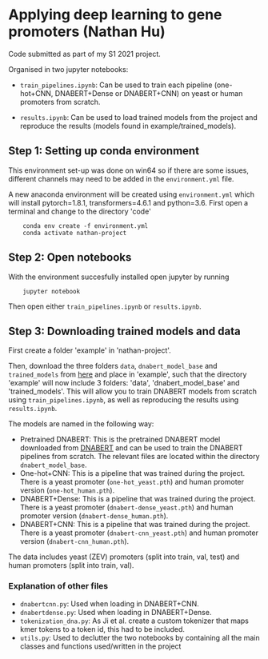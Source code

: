 # Applying deep learning to gene promoters (Nathan Hu)

Code submitted as part of my S1 2021 project.

Organised in two jupyter notebooks: 

- `train_pipelines.ipynb`:
	Can be used to train each pipeline (one-hot+CNN, DNABERT+Dense or DNABERT+CNN) on yeast or human promoters from scratch.

- `results.ipynb`:
	Can be used to load trained models from the project and reproduce the results (models found in example/trained_models).


## Step 1: Setting up conda environment

This environment set-up was done on win64 so if there are some issues, different channels may need to be added in the `environment.yml` file.

A new anaconda environment will be created using `environment.yml` which will install pytorch=1.8.1, transformers=4.6.1 and python=3.6. First open a terminal and change to the directory 'code'

```
	conda env create -f environment.yml
	conda activate nathan-project
```

## Step 2: Open notebooks

With the environment succesfully installed open jupyter by running

```
	jupyter notebook
```

Then open either `train_pipelines.ipynb` or `results.ipynb`.


## Step 3: Downloading trained models and data

First create a folder 'example' in 'nathan-project'.

Then, download the three folders `data`, `dnabert_model_base` and `trained_models` from [here](https://drive.google.com/drive/folders/1O4B3GWgbR6ooU0y-EI9zo7H7y6fkmzOe?usp=sharing) and place in 'example', such that the directory 'example' will now include 3 folders: 'data', 'dnabert_model_base' and 'trained_models'. This will allow you to train DNABERT models from scratch using `train_pipelines.ipynb`, as well as reproducing the results using `results.ipynb`.

The models are named in the following way:
- Pretrained DNABERT: This is the pretrained DNABERT model downloaded from [DNABERT](https://github.com/jerryji1993/DNABERT) and can be used to train the DNABERT pipelines from scratch. The relevant files are located within the directory `dnabert_model_base`.
- One-hot+CNN: This is a pipeline that was trained during the project. There is a yeast promoter (`one-hot_yeast.pth`) and human promoter version (`one-hot_human.pth`).
- DNABERT+Dense: This is a pipeline that was trained during the project. There is a yeast promoter (`dnabert-dense_yeast.pth`) and human promoter version (`dnabert-dense_human.pth`).
- DNABERT+CNN: This is a pipeline that was trained during the project. There is a yeast promoter (`dnabert-cnn_yeast.pth`) and human promoter version (`dnabert-cnn_human.pth`).

The data includes yeast (ZEV) promoters (split into train, val, test) and human promoters (split into train, val).

### Explanation of other files

- `dnabertcnn.py`:
	Used when loading in DNABERT+CNN.
- `dnabertdense.py`:
	Used when loading in DNABERT+Dense.
- `tokenization_dna.py`:
	As Ji et al. create a custom tokenizer that maps kmer tokens to a token id, this had to be included.
- `utils.py`:
	Used to declutter the two notebooks by containing all the main classes and functions used/written in the project